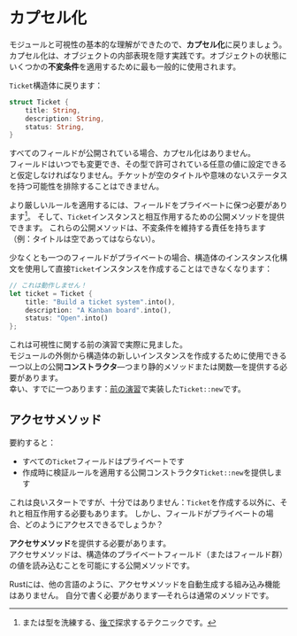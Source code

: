 # カプセル化

モジュールと可視性の基本的な理解ができたので、**カプセル化**に戻りましょう。  
カプセル化は、オブジェクトの内部表現を隠す実践です。オブジェクトの状態にいくつかの**不変条件**を適用するために最も一般的に使用されます。

`Ticket`構造体に戻ります：

```rust
struct Ticket {
    title: String,
    description: String,
    status: String,
}
```

すべてのフィールドが公開されている場合、カプセル化はありません。  
フィールドはいつでも変更でき、その型で許可されている任意の値に設定できると仮定しなければなりません。チケットが空のタイトルや意味のないステータスを持つ可能性を排除することはできません。

より厳しいルールを適用するには、フィールドをプライベートに保つ必要があります[^newtype]。
そして、`Ticket`インスタンスと相互作用するための公開メソッドを提供できます。
これらの公開メソッドは、不変条件を維持する責任を持ちます（例：タイトルは空であってはならない）。

少なくとも一つのフィールドがプライベートの場合、構造体のインスタンス化構文を使用して直接`Ticket`インスタンスを作成することはできなくなります：

```rust
// これは動作しません！
let ticket = Ticket {
    title: "Build a ticket system".into(),
    description: "A Kanban board".into(),
    status: "Open".into()
};
```

これは可視性に関する前の演習で実際に見ました。  
モジュールの外側から構造体の新しいインスタンスを作成するために使用できる一つ以上の公開**コンストラクタ**—つまり静的メソッドまたは関数—を提供する必要があります。  
幸い、すでに一つあります：[前の演習](02_validation.md)で実装した`Ticket::new`です。

## アクセサメソッド

要約すると：

- すべての`Ticket`フィールドはプライベートです
- 作成時に検証ルールを適用する公開コンストラクタ`Ticket::new`を提供します

これは良いスタートですが、十分ではありません：`Ticket`を作成する以外に、それと相互作用する必要もあります。
しかし、フィールドがプライベートの場合、どのようにアクセスできるでしょうか？

**アクセサメソッド**を提供する必要があります。  
アクセサメソッドは、構造体のプライベートフィールド（またはフィールド群）の値を読み込むことを可能にする公開メソッドです。

Rustには、他の言語のように、アクセサメソッドを自動生成する組み込み機能はありません。
自分で書く必要があります—それらは通常のメソッドです。

[^newtype]: または型を洗練する、[後で](../05_ticket_v2/15_outro.md)探求するテクニックです。
